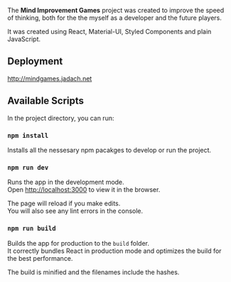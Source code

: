 The <strong>Mind Improvement Games</strong> project was created to improve the speed of thinking, both for the the myself as a developer and the future players.

It was created using React, Material-UI, Styled Components and plain JavaScript.

## Deployment

http://mindgames.jadach.net

## Available Scripts

In the project directory, you can run:

### `npm install`

Installs all the nessesary npm pacakges to develop or run the project.

### `npm run dev`

Runs the app in the development mode.<br />
Open [http://localhost:3000](http://localhost:3000) to view it in the browser.

The page will reload if you make edits.<br />
You will also see any lint errors in the console.

### `npm run build`

Builds the app for production to the `build` folder.<br />
It correctly bundles React in production mode and optimizes the build for the best performance.

The build is minified and the filenames include the hashes.<br />

